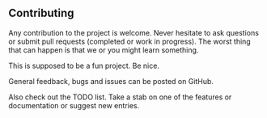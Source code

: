 
Contributing
------------

Any contribution to the project is welcome. Never hesitate to ask
questions or submit pull requests (completed or work in progress). The worst thing that can happen is that we or you might learn something.

This is supposed to be a fun project. Be nice.

General feedback, bugs and issues can be posted on GitHub.

Also check out the TODO list. Take a stab on one of the
features or documentation or suggest new entries.
